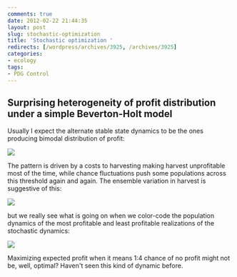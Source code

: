 ```yaml
---
comments: true
date: 2012-02-22 21:44:35
layout: post
slug: stochastic-optimization
title: 'Stochastic optimization '
redirects: [/wordpress/archives/3925, /archives/3925]
categories:
- ecology
tags:
- PDG Control
---
```


##  Surprising heterogeneity of profit distribution under a simple Beverton-Holt model 



Usually I expect the alternate stable state dynamics to be the ones producing bimodal distribution of profit:

![]( http://farm8.staticflickr.com/7191/6922209705_314cc4cdd5_o.png )


The pattern is driven by a costs to harvesting making harvest unprofitable most of the time, while chance fluctuations push some populations across this threshold again and again.  The ensemble variation in harvest is suggestive of this:

![]( http://farm8.staticflickr.com/7181/6776095432_83e90b3658_o.png )


but we really see what is going on when we color-code the population dynamics of the most profitable and least profitable realizations of the stochastic dynamics:

![]( http://farm8.staticflickr.com/7202/6922237885_5aa369901f_o.png )


Maximizing expected profit when it means 1:4 chance of no profit might not be, well, optimal?  Haven't seen this kind of dynamic before.  






